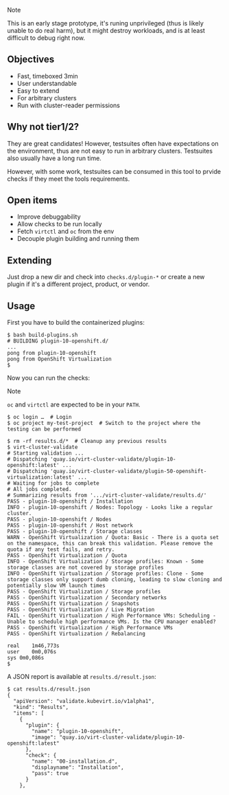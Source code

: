 
> [!NOTE]
> This is an early stage prototype, it's runing unprivileged (thus is likely unable to do real harm),
> but it might destroy workloads, and is at least difficult to debug right now.

## Objectives

* Fast, timeboxed 3min
* User understandable
* Easy to extend
* For arbitrary clusters
* Run with cluster-reader permissions

## Why not tier1/2?

They are great candidates!
However, testsuites often have expectations on the environment, thus are not easy to run in arbitrary clusters.
Testsuites also usually have a long run time.

However, with some work, testsuites can be consumed in this tool to prvide checks if they meet the tools requirements.

## Open items

- Improve debuggability
- Allow checks to be run locally
- Fetch `virtctl` and `oc` from the env
- Decouple plugin building and running them

## Extending

Just drop a new dir and check into `checks.d/plugin-*` or create a new plugin if it's a different project, product, or vendor.

## Usage

First you have to build the containerized plugins:

```console
$ bash build-plugins.sh
# BUILDING plugin-10-openshift.d/
...
pong from plugin-10-openshift
pong from OpenShift Virtualization
$ 
```

Now you can run the checks:

> [!NOTE]
> `oc` and `virtctl` are expected to be in your `PATH`.

```console
$ oc login …  # Login
$ oc project my-test-project  # Switch to the project where the testing can be performed

$ rm -rf results.d/*  # Cleanup any previous results
$ virt-cluster-validate
# Starting validation ...
# Dispatching 'quay.io/virt-cluster-validate/plugin-10-openshift:latest' ...
# Dispatching 'quay.io/virt-cluster-validate/plugin-50-openshift-virtualization:latest' ...
# Waiting for jobs to complete
# All jobs completed.
# Summarizing results from '.../virt-cluster-validate/results.d/'
PASS - plugin-10-openshift / Installation
INFO - plugin-10-openshift / Nodes: Topology - Looks like a regular cluster.
PASS - plugin-10-openshift / Nodes
PASS - plugin-10-openshift / Host network
PASS - plugin-10-openshift / Storage classes
WARN - OpenShift Virtualization / Quota: Basic - There is a quota set on the namespace, this can break this validation. Please remove the quota if any test fails, and retry.
PASS - OpenShift Virtualization / Quota
INFO - OpenShift Virtualization / Storage profiles: Known - Some storage classes are not covered by storage profiles
INFO - OpenShift Virtualization / Storage profiles: Clone - Some storage classes only support dumb cloning, leading to slow cloning and potentially slow VM launch times
PASS - OpenShift Virtualization / Storage profiles
PASS - OpenShift Virtualization / Secondary networks
PASS - OpenShift Virtualization / Snapshots
PASS - OpenShift Virtualization / Live Migration
FAIL - OpenShift Virtualization / High Performance VMs: Scheduling - Unable to schedule high performance VMs. Is the CPU manager enabled?
PASS - OpenShift Virtualization / High Performance VMs
PASS - OpenShift Virtualization / Rebalancing

real	1m46,773s
user	0m0,076s
sys	0m0,086s
$
```

A JSON report is available at `results.d/result.json`:

```console
$ cat results.d/result.json 
{
  "apiVersion": "validate.kubevirt.io/v1alpha1",
  "kind": "Results",
  "items": [
    {
      "plugin": {
        "name": "plugin-10-openshift",
        "image": "quay.io/virt-cluster-validate/plugin-10-openshift:latest"
      },
      "check": {
        "name": "00-installation.d",
        "displayname": "Installation",
        "pass": true
      }
    },

```
